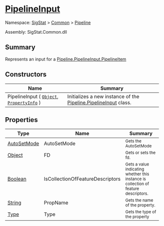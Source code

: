 # [PipelineInput](./PipelineInput.md)

Namespace: [SigStat]() > [Common](./../README.md) > [Pipeline](./README.md)

Assembly: SigStat.Common.dll

## Summary
Represents an input for a [Pipeline.PipelineInput.PipelineItem](https://github.com/hargitomi97/sigstat/blob/master/docs/md/.md)

## Constructors

| Name | Summary | 
| --- | --- | 
| PipelineInput ( [`Object`](https://docs.microsoft.com/en-us/dotnet/api/System.Object), [`PropertyInfo`](https://docs.microsoft.com/en-us/dotnet/api/System.Reflection.PropertyInfo) ) | Initializes a new instance of the [Pipeline.PipelineInput](https://github.com/hargitomi97/sigstat/blob/master/docs/md/SigStat/Common/Pipeline/PipelineInput.md) class. | 


## Properties

| Type | Name | Summary | 
| --- | --- | --- | 
| [AutoSetMode](./AutoSetMode.md) | AutoSetMode | <sub>Gets the AutoSetMode</sub> | 
| [Object](https://docs.microsoft.com/en-us/dotnet/api/System.Object) | FD | <sub>Gets or sets the fd.</sub> | 
| [Boolean](https://docs.microsoft.com/en-us/dotnet/api/System.Boolean) | IsCollectionOfFeatureDescriptors | <sub>Gets a value indicating whether this instance is collection of feature descriptors.</sub> | 
| [String](https://docs.microsoft.com/en-us/dotnet/api/System.String) | PropName | <sub>Gets the name of the property.</sub> | 
| [Type](https://docs.microsoft.com/en-us/dotnet/api/System.Type) | Type | <sub>Gets the type of the property</sub> | 


